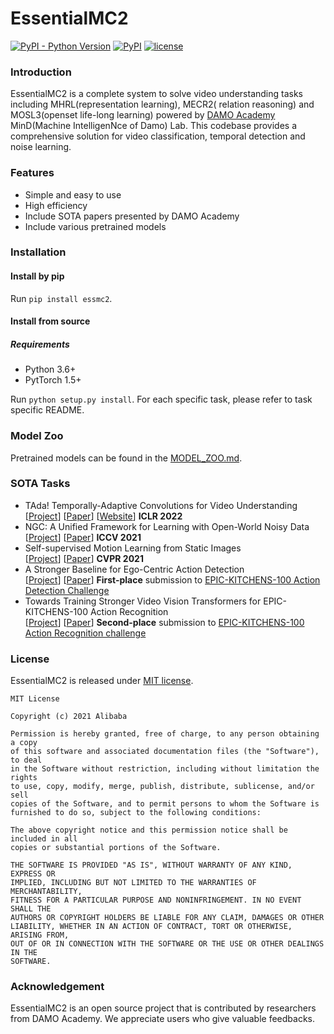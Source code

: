 # EssentialMC2

[![PyPI - Python Version](https://img.shields.io/pypi/pyversions/essmc2)](https://pypi.org/project/essmc2/) [![PyPI](https://img.shields.io/pypi/v/essmc2)](https://pypi.org/project/essmc2) [![license](https://img.shields.io/github/license/alibaba/EssentialMC2.svg)](https://github.com/alibaba/EssentialMC2/blob/main/LICENSE)

### Introduction

EssentialMC2 is a complete system to solve video understanding tasks including MHRL(representation learning), MECR2(
relation reasoning) and MOSL3(openset life-long learning) powered by [DAMO Academy](https://damo.alibaba.com/?lang=en)
MinD(Machine IntelligenNce of Damo) Lab. This codebase provides a comprehensive solution for video classification, 
temporal detection and noise learning.

### Features

- Simple and easy to use
- High efficiency
- Include SOTA papers presented by DAMO Academy
- Include various pretrained models

### Installation

#### Install by pip

Run `pip install essmc2`.

#### Install from source

##### Requirements

* Python 3.6+
* PytTorch 1.5+

Run `python setup.py install`. For each specific task, please refer to task specific README.

### Model Zoo

Pretrained models can be found in the [MODEL_ZOO.md](MODEL_ZOO.md).

### SOTA Tasks

- TAda! Temporally-Adaptive Convolutions for Video Understanding <br>
[[Project](papers/ICLR2022-TAdaConv/projects/tada/README.md)] [[Paper](https://arxiv.org/pdf/2110.06178.pdf)] [[Website](https://tadaconv-iclr2022.github.io)] **ICLR 2022**
- NGC: A Unified Framework for Learning with Open-World Noisy Data <br>
[[Project](papers/ICCV2021-NGC/README.md)] [[Paper](https://arxiv.org/abs/2108.11035)] **ICCV 2021**
- Self-supervised Motion Learning from Static Images <br>
[[Project](papers/CVPR2021-MOSI/README.md)] [[Paper](https://openaccess.thecvf.com/content/CVPR2021/papers/Huang_Self-Supervised_Motion_Learning_From_Static_Images_CVPR_2021_paper)] **CVPR 2021**
- A Stronger Baseline for Ego-Centric Action Detection <br>
[[Project](papers/ICLR2022-TAdaConv/projects/epic-kitchen-tal/README.md)] [[Paper](https://arxiv.org/pdf/2106.06942)] 
**First-place** submission to [EPIC-KITCHENS-100 Action Detection Challenge](https://competitions.codalab.org/competitions/25926#results)
- Towards Training Stronger Video Vision Transformers for EPIC-KITCHENS-100 Action Recognition <br>
[[Project](papers/ICLR2022-TAdaConv/projects/epic-kitchen-ar/README.md)] [[Paper](https://arxiv.org/pdf/2106.05058)] 
**Second-place** submission to [EPIC-KITCHENS-100 Action Recognition challenge](https://competitions.codalab.org/competitions/25923#results)

### License

EssentialMC2 is released under [MIT license](https://github.com/alibaba/EssentialMC2/blob/main/LICENSE).

```text
MIT License

Copyright (c) 2021 Alibaba

Permission is hereby granted, free of charge, to any person obtaining a copy
of this software and associated documentation files (the "Software"), to deal
in the Software without restriction, including without limitation the rights
to use, copy, modify, merge, publish, distribute, sublicense, and/or sell
copies of the Software, and to permit persons to whom the Software is
furnished to do so, subject to the following conditions:

The above copyright notice and this permission notice shall be included in all
copies or substantial portions of the Software.

THE SOFTWARE IS PROVIDED "AS IS", WITHOUT WARRANTY OF ANY KIND, EXPRESS OR
IMPLIED, INCLUDING BUT NOT LIMITED TO THE WARRANTIES OF MERCHANTABILITY,
FITNESS FOR A PARTICULAR PURPOSE AND NONINFRINGEMENT. IN NO EVENT SHALL THE
AUTHORS OR COPYRIGHT HOLDERS BE LIABLE FOR ANY CLAIM, DAMAGES OR OTHER
LIABILITY, WHETHER IN AN ACTION OF CONTRACT, TORT OR OTHERWISE, ARISING FROM,
OUT OF OR IN CONNECTION WITH THE SOFTWARE OR THE USE OR OTHER DEALINGS IN THE
SOFTWARE.
```

### Acknowledgement

EssentialMC2 is an open source project that is contributed by researchers from DAMO Academy. We appreciate users who
give valuable feedbacks.
